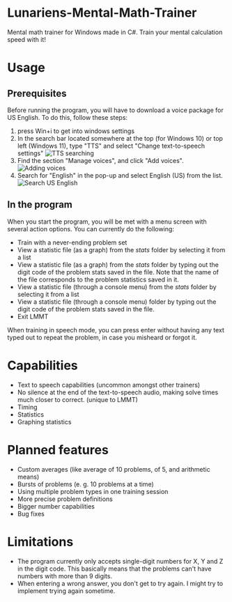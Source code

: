 # Lunariens-Mental-Math-Trainer
Mental math trainer for Windows made in C#. Train your mental calculation speed with it!

# Usage
## Prerequisites
Before running the program, you will have to download a voice package for US English. To do this, follow these steps:
1. press Win+i to get into windows settings
2. In the search bar located somewhere at the top (for Windows 10) or top left (Windows 11), type "TTS" and select "Change text-to-speech settings"
![TTS searching](/README%20images/LMMT%20voice%20install%20guide.png)
3. Find the section "Manage voices", and click "Add voices".
![Adding voices](/README%20images/LMMT%20add%20voices.png)
4. Search for "English" in the pop-up and select English (US) from the list.
![Search US English](/README%20images/search%20for%20english.png)
## In the program
When you start the program, you will be met with a menu screen with several action options. You can currently do the following:
* Train with a never-ending problem set
* View a statistic file (as a graph) from the *stats* folder by selecting it from a list
* View a statistic file (as a graph) from the *stats* folder by typing out the digit code of the problem stats saved in the file. Note that the name of the file corresponds to the problem statistics saved in it.
* View a statistic file (through a console menu) from the *stats* folder by selecting it from a list
* View a statistic file (through a console menu) folder by typing out the digit code of the problem stats saved in the file.
* Exit LMMT

When training in speech mode, you can press enter without having any text typed out to repeat the problem, in case you misheard or forgot it.





# Capabilities
* Text to speech capabilities (uncommon amongst other trainers)
* No silence at the end of the text-to-speech audio, making solve times much closer to correct. (unique to LMMT)
* Timing
* Statistics
* Graphing statistics

# Planned features
* Custom averages (like average of 10 problems, of 5, and arithmetic means)
* Bursts of problems (e. g. 10 problems at a time)
* Using multiple problem types in one training session
* More precise problem definitions
* Bigger number capabilities
* Bug fixes

# Limitations
* The program currently only accepts single-digit numbers for X, Y and Z in the digit code. This basically means that the problems can't have numbers with more than 9 digits.
* When entering a wrong answer, you don't get to try again. I might try to implement trying again sometime.